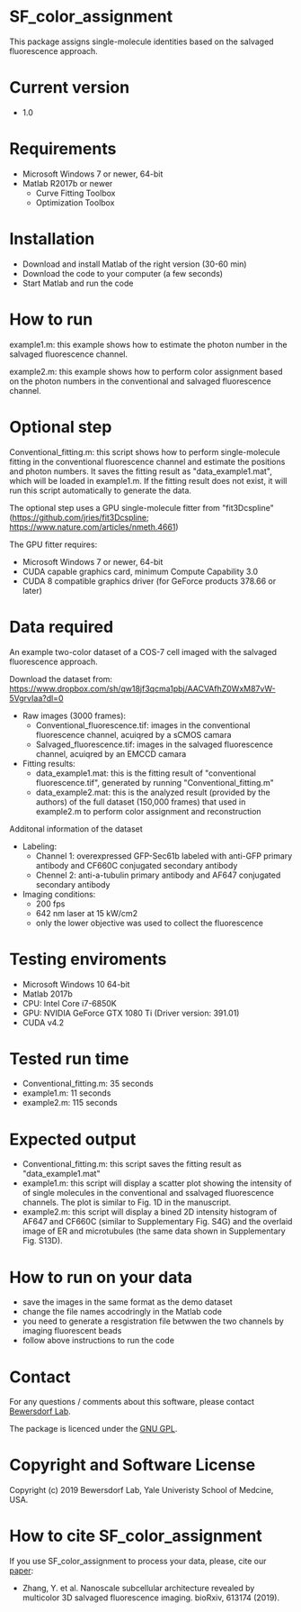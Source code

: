 # SF_color_assignment
This package assigns single-molecule identities based on the salvaged fluorescence approach.

# Current version
  - 1.0

# Requirements
  - Microsoft Windows 7 or newer, 64-bit
  - Matlab R2017b or newer  
    - Curve Fitting Toolbox
    - Optimization Toolbox
    
# Installation
  - Download and install Matlab of the right version (30-60 min)
  - Download the code to your computer (a few seconds)
  - Start Matlab and run the code
  
# How to run
example1.m: this example shows how to estimate the photon number in the salvaged fluorescence channel.

example2.m: this example shows how to perform color assignment based on the photon numbers in the conventional and salvaged fluorescence channel.

# Optional step
Conventional_fitting.m: this script shows how to perform single-molecule fitting in the conventional fluorescence channel and estimate the positions and photon numbers. It saves the fitting result as "data_example1.mat", which will be loaded in example1.m. If the fitting result does not exist, it will run this script automatically to generate the data. 

The optional step uses a GPU single-molecule fitter from "fit3Dcspline"(https://github.com/jries/fit3Dcspline; https://www.nature.com/articles/nmeth.4661)

The GPU fitter requires:
  - Microsoft Windows 7 or newer, 64-bit
  - CUDA capable graphics card, minimum Compute Capability 3.0
  - CUDA 8 compatible graphics driver (for GeForce products 378.66 or later)

# Data required
An example two-color dataset of a COS-7 cell imaged with the salvaged fluorescence approach. 

Download the dataset from: https://www.dropbox.com/sh/qw18jf3qcma1pbj/AACVAfhZ0WxM87vW-5VgrvIaa?dl=0
  - Raw images (3000 frames):  
    - Conventional_fluorescence.tif: images in the conventional fluorescence channel, acuiqred by a sCMOS camara
    - Salvaged_fluorescence.tif: images in the salvaged fluorescence channel, acuiqred by an EMCCD camara
  - Fitting results:
    - data_example1.mat: this is the fitting result of "conventional fluorescence.tif", generated by running "Conventional_fitting.m"
    - data_example2.mat: this is the analyzed result (provided by the authors) of the full dataset (150,000 frames) that used in example2.m to perform color assignment and reconstruction 

Additonal information of the dataset
  - Labeling: 
    - Channel 1: overexpressed GFP-Sec61b labeled with anti-GFP primary antibody and CF660C conjugated secondary antibody
    - Chennel 2: anti-a-tubulin primary antibody and AF647 conjugated secondary antibody
  - Imaging conditions: 
    - 200 fps 
    - 642 nm laser at 15 kW/cm2 
    - only the lower objective was used to collect the fluorescence

# Testing enviroments
  - Microsoft Windows 10 64-bit
  - Matlab 2017b
  - CPU: Intel Core i7-6850K
  - GPU: NVIDIA GeForce GTX 1080 Ti (Driver version: 391.01)
  - CUDA v4.2

# Tested run time
  - Conventional_fitting.m: 35 seconds
  - example1.m: 11 seconds
  - example2.m: 115 seconds

# Expected output
  - Conventional_fitting.m: this script saves the fitting result as "data_example1.mat" 
  - example1.m: this script will display a scatter plot showing the intensity of of single molecules in the conventional and ssalvaged fluorescence channels. The plot is similar to Fig. 1D in the manuscript.
  - example2.m: this script will display a bined 2D intensity histogram of AF647 and CF660C (similar to Supplementary Fig. S4G) and the overlaid image of ER and microtubules (the same data shown in Supplementary Fig. S13D).

# How to run on your data
 - save the images in the same format as the demo dataset
 - change the file names accodringly in the Matlab code
 - you need to generate a resgistration file betwwen the two channels by imaging fluorescent beads
 - follow above instructions to run the code

# Contact
For any questions / comments about this software, please contact [Bewersdorf Lab](http://www.bewersdorflab.org/).

The package is licenced under the [GNU GPL](https://www.gnu.org/licenses/). 

# Copyright and Software License
Copyright (c) 2019 Bewersdorf Lab, Yale Univeristy School of Medcine, USA.

# How to cite SF_color_assignment
If you use SF_color_assignment to process your data, please, cite our [paper](https://www.biorxiv.org/content/10.1101/613174v1):
  * Zhang, Y. et al. Nanoscale subcellular architecture revealed by multicolor 3D salvaged fluorescence imaging. bioRxiv, 613174 (2019).
 
